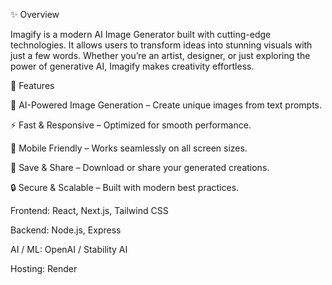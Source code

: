 ✨ Overview

Imagify is a modern AI Image Generator built with cutting-edge technologies.
It allows users to transform ideas into stunning visuals with just a few words. Whether you’re an artist, designer, or just exploring the power of generative AI, Imagify makes creativity effortless.

🚀 Features

🎨 AI-Powered Image Generation – Create unique images from text prompts.

⚡ Fast & Responsive – Optimized for smooth performance.

📱 Mobile Friendly – Works seamlessly on all screen sizes.

💾 Save & Share – Download or share your generated creations.

🔒 Secure & Scalable – Built with modern best practices.

Frontend: React, Next.js, Tailwind CSS

Backend: Node.js, Express

AI / ML: OpenAI / Stability AI

Hosting: Render
